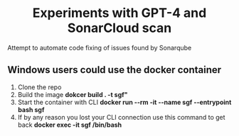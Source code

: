 <div align="center">
  <h1>Experiments with GPT-4 and SonarCloud scan</h1>
</div>

<div>
	Attempt to automate code fixing of issues found by Sonarqube
</div>

## Windows users could use the docker container
1. Clone the repo
2. Build the image <b>dokcer build . -t sgf"</b>
3. Start the container with CLI <b>docker run --rm -it --name sgf --entrypoint bash sgf</b>
4. If by any reason you lost your CLI connection use this command to get back <b>docker exec -it sgf /bin/bash</b>

